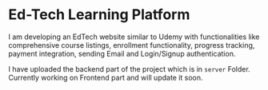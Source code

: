 # Ed-Tech Learning Platform

I am developing an EdTech website similar to Udemy with functionalities like comprehensive course listings, enrollment functionality, progress tracking, payment integration, sending Email and Login/Signup authentication.

I have uploaded the backend part of the project which is in ```server``` Folder. Currently working on Frontend part and will update it soon.
